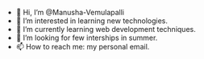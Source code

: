 - 👋 Hi, I’m @Manusha-Vemulapalli
- 👀 I’m interested in learning new technologies.
- 🌱 I’m currently learning web development techniques.
- 💞️ I’m looking for few interships in summer. 
- 📫 How to reach me: my personal email.

<!---
Manusha-Vemulapalli/Manusha-Vemulapalli is a ✨ special ✨ repository because its `README.md` (this file) appears on your GitHub profile.
You can click the Preview link to take a look at your changes.
--->
